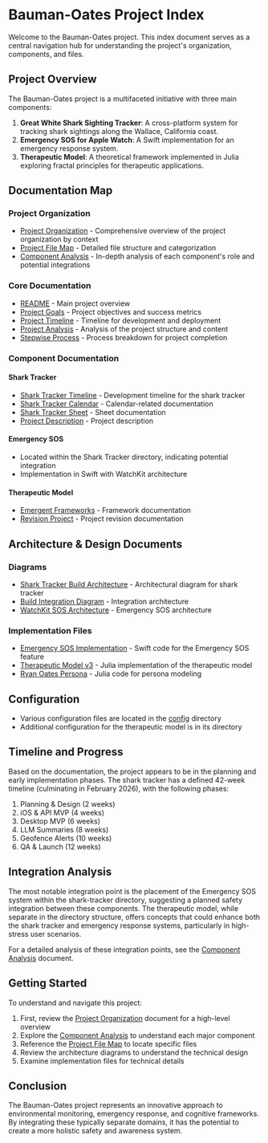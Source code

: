 # Bauman-Oates Project Index

Welcome to the Bauman-Oates project. This index document serves as a central navigation hub for understanding the project's organization, components, and files.

## Project Overview

The Bauman-Oates project is a multifaceted initiative with three main components:

1. **Great White Shark Sighting Tracker**: A cross-platform system for tracking shark sightings along the Wallace, California coast.
2. **Emergency SOS for Apple Watch**: A Swift implementation for an emergency response system.
3. **Therapeutic Model**: A theoretical framework implemented in Julia exploring fractal principles for therapeutic applications.

## Documentation Map

### Project Organization
- [Project Organization](./project-organization.md) - Comprehensive overview of the project organization by context
- [Project File Map](./project-file-map.md) - Detailed file structure and categorization
- [Component Analysis](./component-analysis.md) - In-depth analysis of each component's role and potential integrations

### Core Documentation
- [README](./README.md) - Main project overview
- [Project Goals](./docs/Project-Goals.md) - Project objectives and success metrics
- [Project Timeline](./docs/Project-Timeline.md) - Timeline for development and deployment
- [Project Analysis](./docs/Project-Analysis-Documentation.md) - Analysis of the project structure and content
- [Stepwise Process](./docs/Stepwise-Process.md) - Process breakdown for project completion

### Component Documentation

#### Shark Tracker
- [Shark Tracker Timeline](./shark-tracker/shark-tracker-timeline.md) - Development timeline for the shark tracker
- [Shark Tracker Calendar](./shark-tracker/shark-tracker-calendar.md) - Calendar-related documentation
- [Shark Tracker Sheet](./shark-tracker/shark-tracker-sheet.md) - Sheet documentation
- [Project Description](./shark-tracker/Create%20a%20project%20description%20for%20a%20shark.md) - Project description

#### Emergency SOS
- Located within the Shark Tracker directory, indicating potential integration
- Implementation in Swift with WatchKit architecture

#### Therapeutic Model
- [Emergent Frameworks](./therapeutic-model/Emergent%20Frameworks%20in%20Cosmic%20Patterning.md) - Framework documentation
- [Revision Project](./therapeutic-model/goose-grok-full-revise-mem-proj.md) - Project revision documentation

## Architecture & Design Documents

### Diagrams
- [Shark Tracker Build Architecture](./shark-tracker/shark-tracker-build-architecture.svg) - Architectural diagram for shark tracker
- [Build Integration Diagram](./shark-tracker/build-integration-diagram.svg) - Integration architecture
- [WatchKit SOS Architecture](./shark-tracker/emergency-sos/watchkit-sos-architecture.svg) - Emergency SOS architecture

### Implementation Files
- [Emergency SOS Implementation](./shark-tracker/emergency-sos/swift-emergency-sos-implementation.swift) - Swift code for the Emergency SOS feature
- [Therapeutic Model v3](./therapeutic-model/therapeutic_model_v3.jl) - Julia implementation of the therapeutic model
- [Ryan Oates Persona](./therapeutic-model/\#%20Ryan%20Oates%20Persona%20in%20Julia%20Structs.jl) - Julia code for persona modeling

## Configuration
- Various configuration files are located in the [config](./config/) directory
- Additional configuration for the therapeutic model is in its directory

## Timeline and Progress

Based on the documentation, the project appears to be in the planning and early implementation phases. The shark tracker has a defined 42-week timeline (culminating in February 2026), with the following phases:

1. Planning & Design (2 weeks)
2. iOS & API MVP (4 weeks)
3. Desktop MVP (6 weeks)
4. LLM Summaries (8 weeks)
5. Geofence Alerts (10 weeks)
6. QA & Launch (12 weeks)

## Integration Analysis

The most notable integration point is the placement of the Emergency SOS system within the shark-tracker directory, suggesting a planned safety integration between these components. The therapeutic model, while separate in the directory structure, offers concepts that could enhance both the shark tracker and emergency response systems, particularly in high-stress user scenarios.

For a detailed analysis of these integration points, see the [Component Analysis](./component-analysis.md) document.

## Getting Started

To understand and navigate this project:

1. First, review the [Project Organization](./project-organization.md) document for a high-level overview
2. Explore the [Component Analysis](./component-analysis.md) to understand each major component
3. Reference the [Project File Map](./project-file-map.md) to locate specific files
4. Review the architecture diagrams to understand the technical design
5. Examine implementation files for technical details

## Conclusion

The Bauman-Oates project represents an innovative approach to environmental monitoring, emergency response, and cognitive frameworks. By integrating these typically separate domains, it has the potential to create a more holistic safety and awareness system.